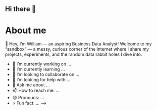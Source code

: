 ## Hi there 👋
# About me
👋 Hey, I’m William — an aspiring Business Data Analyst!
Welcome to my “sandbox” — a messy, curious corner of the internet where I share my projects, experiments, and the random data rabbit holes I dive into.

- 🔭 I’m currently working on ...
- 🌱 I’m currently learning ...
- 👯 I’m looking to collaborate on ...
- 🤔 I’m looking for help with ...
- 💬 Ask me about ...
- 📫 How to reach me: ...
- 😄 Pronouns: ...
- ⚡ Fun fact: ...
-->
